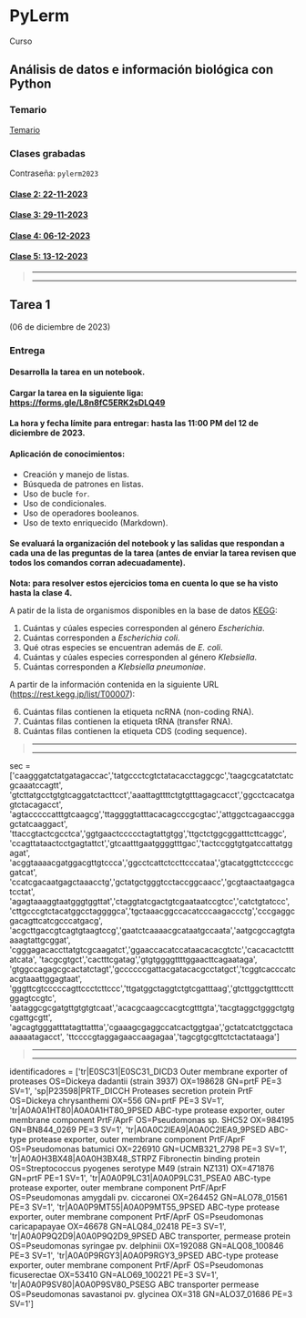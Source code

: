 # PyLerm
Curso

## Análisis de datos e información biológica con Python

### Temario

[Temario](https://github.com/eduardo1011/PyLerm/blob/main/UNIDAD%20DE%20ENSE%C3%91ANZA%20UEA%20Optativa.pdf)  

### Clases grabadas

Contraseña: `pylerm2023`

#### [Clase 2: 22-11-2023](https://1drv.ms/v/s!ArGs92xOZGDEkkf1DeY1avHQecz2?e=7okcKK)


#### [Clase 3: 29-11-2023](https://1drv.ms/v/s!ArGs92xOZGDEkkg2yE70cSIR4UTk?e=yIqxPI)


#### [Clase 4: 06-12-2023](https://1drv.ms/v/s!ArGs92xOZGDEkkmc0qeqEKrHupZ_?e=wGzzJG)


#### [Clase 5: 13-12-2023](https://1drv.ms/v/s!ArGs92xOZGDEkkqYDMAp_yNWxCkE?e=dxTxlm)
>---------------------
>---------------------

## Tarea 1  

(06 de diciembre de 2023)

### **Entrega**
#### **Desarrolla la tarea en un notebook.**
#### **Cargar la tarea en la siguiente liga: https://forms.gle/L8n8fC5ERK2sDLQ49**
#### **La hora y fecha límite para entregar: hasta las 11:00 PM del 12 de diciembre de 2023.**

#### Aplicación de conocimientos:  
* Creación y manejo de listas.
* Búsqueda de patrones en listas.
* Uso de bucle `for`.
* Uso de condicionales.
* Uso de operadores booleanos.
* Uso de texto enriquecido (Markdown).

#### Se evaluará la organización del notebook y las salidas que respondan a cada una de las preguntas de la tarea (antes de enviar la tarea revisen que todos los comandos corran adecuadamente).

**Nota: para resolver estos ejercicios toma en cuenta lo que se ha visto hasta la clase 4.**

A patir de la lista de organismos disponibles en la base de datos [KEGG](https://www.kegg.jp/kegg/catalog/org_list.html):

1. Cuántas y cúales especies corresponden al género *Escherichia*.
2. Cuántas corresponden a *Escherichia coli*.
3. Qué otras especies se encuentran además de *E. coli*.
4. Cuántas y cúales especies corresponden al género *Klebsiella*.
5. Cuántas corresponden a *Klebsiella pneumoniae*.

A partir de la información contenida en la siguiente URL (https://rest.kegg.jp/list/T00007):

6. Cuántas filas contienen la etiqueta ncRNA (non-coding RNA).
7. Cuántas filas contienen la etiqueta tRNA (transfer RNA).
8. Cuántas filas contienen la etiqueta CDS (coding sequence).

>---------------------
>---------------------



sec = ['caagggatctatgatagaccac','tatgccctcgtctatacacctaggcgc','taagcgcatatctatcgcaaatccagtt',
              'gtcttatgcctgtgtcaggatctacttcct','aaattagttttctgtgtttagagcacct','ggcctcacatgagtctacagacct',
              'agtacccccatttgtcaagcg','ttaggggtatttacacagcccgcgtac','attggctcagaaccggagctatcaaggact',
              'ttaccgtactcgcctca','ggtgaactccccctagtattgtgg','ttgctctggcggatttcttcaggc',
              'ccagttataactcctgagtattct','gtcaatttgaatggggtttgac','tactccggtgtgatccattatggagat',
              'acggtaaaacgatggacgttgtccca','ggcctcattctccttcccataa','gtacatggttctccccgcgatcat',
              'ccatcgacaatgagctaaacctg','gctatgctgggtcctaccggcaacc','gcgtaactaatgagcatcctat',
              'agagtaaaggtaatgggtggttat','ctaggtatcgactgtcgaataatccgtcc','catctgtatccc',
              'cttgcccgtctacatggcctaggggca','tgctaaacggccacatcccaagaccctg','cccgaggcgacagttcatcgcccatgacg',
              'acgcttgaccgtcagtgtaagtccg','gaatctcaaaacgcataatgccaata','aatgcgccagtgtaaaagtattgcggat',
              'cgggagacaccttatgtcgcaagatct','ggaaccacatccataacacacgtctc','cacacactctttatcata',
              'tacgcgtgct','cactttcgatag','gtgtggggttttggaacttcagaataga',
              'gtggccagagcgcactatctagt','gccccccgattacgatacacgcctatgct','tcggtcacccatcacgtaaattggagtaat',
              'gggttcgtcccccagttccctcttccc','ttgatggctaggtctgtcgatttaag','gtcttggctgtttccttggagtccgtc',
              'aataggcgcgatgttgtgtgtcaat','acacgcaagccacgtcgtttgta','tacgtaggctgggctgtgcgattgcgtt',
              'agcagtgggatttatagttattta','cgaaagcgaggccatcactggtgaa','gctatcatctggctacaaaaaatagacct',
              'ttccccgtaggagaaccaagagaa','tagcgtgcgttctctactataaga']

>---------------------
>---------------------

identificadores = ['tr|E0SC31|E0SC31_DICD3 Outer membrane exporter of proteases OS=Dickeya dadantii (strain 3937) OX=198628 GN=prtF PE=3 SV=1',
'sp|P23598|PRTF_DICCH Proteases secretion protein PrtF OS=Dickeya chrysanthemi OX=556 GN=prtF PE=3 SV=1',
'tr|A0A0A1HT80|A0A0A1HT80_9PSED ABC-type protease exporter, outer membrane component PrtF/AprF OS=Pseudomonas sp. SHC52 OX=984195 GN=BN844_0269 PE=3 SV=1',
'tr|A0A0C2IEA9|A0A0C2IEA9_9PSED ABC-type protease exporter, outer membrane component PrtF/AprF OS=Pseudomonas batumici OX=226910 GN=UCMB321_2798 PE=3 SV=1',
'tr|A0A0H3BX48|A0A0H3BX48_STRPZ Fibronectin binding protein OS=Streptococcus pyogenes serotype M49 (strain NZ131) OX=471876 GN=prtF PE=1 SV=1',
'tr|A0A0P9LC31|A0A0P9LC31_PSEA0 ABC-type protease exporter, outer membrane component PrtF/AprF OS=Pseudomonas amygdali pv. ciccaronei OX=264452 GN=ALO78_01561 PE=3 SV=1',
'tr|A0A0P9MT55|A0A0P9MT55_9PSED ABC-type protease exporter, outer membrane component PrtF/AprF OS=Pseudomonas caricapapayae OX=46678 GN=ALQ84_02418 PE=3 SV=1',
'tr|A0A0P9Q2D9|A0A0P9Q2D9_9PSED ABC transporter, permease protein OS=Pseudomonas syringae pv. delphinii OX=192088 GN=ALQ08_100846 PE=3 SV=1',
'tr|A0A0P9RGY3|A0A0P9RGY3_9PSED ABC-type protease exporter, outer membrane component PrtF/AprF OS=Pseudomonas ficuserectae OX=53410 GN=ALO69_100221 PE=3 SV=1',
'tr|A0A0P9SV80|A0A0P9SV80_PSESG ABC transporter permease OS=Pseudomonas savastanoi pv. glycinea OX=318 GN=ALO37_01686 PE=3 SV=1'] 

